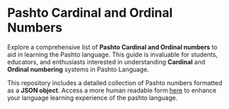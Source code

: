 # Pashto Cardinal and Ordinal Numbers

Explore a comprehensive list of **Pashto Cardinal and Ordinal numbers** to aid in learning the Pashto language. This guide is invaluable for students, educators, and enthusiasts interested in understanding **Cardinal** and **Ordinal numbering** systems in Pashto Language.

This repository includes a detailed collection of Pashto numbers formatted as a **JSON object**. Access a more human readable form [here](http://techkhoona.com/pashto-cardinal-and-ordinal-numbers) to enhance your language learning experience of the pashto language.
